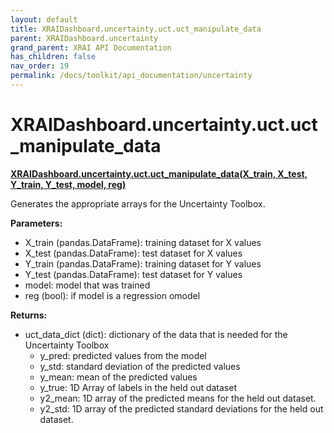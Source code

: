 ```yaml
---
layout: default
title: XRAIDashboard.uncertainty.uct.uct_manipulate_data
parent: XRAIDashboard.uncertainty
grand_parent: XRAI API Documentation
has_children: false
nav_order: 19
permalink: /docs/toolkit/api_documentation/uncertainty
---
```


# XRAIDashboard.uncertainty.uct.uct_manipulate_data
**[XRAIDashboard.uncertainty.uct.uct_manipulate_data(X_train, X_test, Y_train, Y_test, model, reg)](https://github.com/gaberamolete/XRAIDashboard/blob/main/uncertainty/calibration.py)**


Generates the appropriate arrays for the Uncertainty Toolbox.


**Parameters:**
- X_train (pandas.DataFrame): training dataset for X values
- X_test (pandas.DataFrame): test dataset for X values
- Y_train (pandas.DataFrame): training dataset for Y values
- Y_test (pandas.DataFrame): test dataset for Y values
- model: model that was trained
- reg (bool): if model is a regression omodel

**Returns:**
- uct_data_dict (dict): dictionary of the data that is needed for the Uncertainty Toolbox
    - y_pred: predicted values from the model
    - y_std: standard deviation of the predicted values
    - y_mean: mean of the predicted values
    - y_true: 1D Array of labels in the held out dataset
    - y2_mean: 1D array of the predicted means for the held out dataset.
    - y2_std: 1D array of the predicted standard deviations for the held out dataset.

